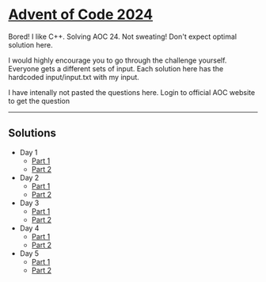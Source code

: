 # [Advent of Code 2024](https://adventofcode.com/2024)

Bored! I like C++. Solving AOC 24. Not sweating! Don't expect optimal solution here.

I would highly encourage you to go through the challenge yourself. Everyone gets a different sets of input.
Each solution here has the hardcoded input/input.txt with my input.

I have intenally not pasted the questions here. Login to official AOC website to get the question

---

## Solutions

- Day 1
    - [Part 1](https://github.com/venkateshrajan/AOC24/tree/master/AOCD1P1)
    - [Part 2](https://github.com/venkateshrajan/AOC24/tree/master/AOCD1P2) 
- Day 2
    - [Part 1](https://github.com/venkateshrajan/AOC24/tree/master/AOCD2P1)
    - [Part 2](https://github.com/venkateshrajan/AOC24/tree/master/AOCD2P2) 
- Day 3
    - [Part 1](https://github.com/venkateshrajan/AOC24/tree/master/AOCD3P1)
    - [Part 2](https://github.com/venkateshrajan/AOC24/tree/master/AOCD3P2) 
- Day 4
    - [Part 1](https://github.com/venkateshrajan/AOC24/tree/master/AOCD4P1)
    - [Part 2](https://github.com/venkateshrajan/AOC24/tree/master/AOCD4P2) 
- Day 5
    - [Part 1](https://github.com/venkateshrajan/AOC24/tree/master/AOCD5P1)
    - [Part 2](https://github.com/venkateshrajan/AOC24/tree/master/AOCD5P2) 
